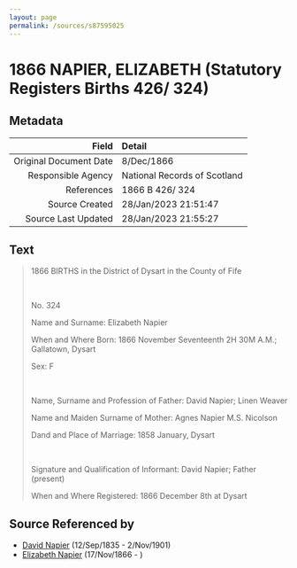 ```yaml
---
layout: page
permalink: /sources/s87595025
---
```


# 1866 NAPIER, ELIZABETH (Statutory Registers Births 426/ 324)

## Metadata

Field | Detail
---:|:---
Original Document Date | 8/Dec/1866
Responsible Agency | National Records of Scotland
References | 1866 B 426/ 324
Source Created | 28/Jan/2023 21:51:47
Source Last Updated | 28/Jan/2023 21:55:27

## Text

> 1866 BIRTHS in the District of Dysart in the County of Fife
>
> <br/>
>
> No. 324
>
> Name and Surname: Elizabeth Napier
>
> When and Where Born: 1866 November Seventeenth 2H 30M A.M.; Gallatown, Dysart
>
> Sex: F
>
> <br/>
>
> Name, Surname and Profession of Father: David Napier; Linen Weaver
>
> Name and Maiden Surname of Mother: Agnes Napier M.S. Nicolson
>
> Dand and Place of Marriage: 1858 January, Dysart
>
> <br/>
>
> Signature and Qualification of Informant: David Napier; Father (present)
>
> When and Where Registered: 1866 December 8th at Dysart
>

## Source Referenced by

* [David Napier](../people/@41697732@-david-napier-b1835-9-12-d1901-11-2.md) (12/Sep/1835 - 2/Nov/1901)
* [Elizabeth Napier](../people/@22336798@-elizabeth-napier-b1866-11-17-d.md) (17/Nov/1866 - )
